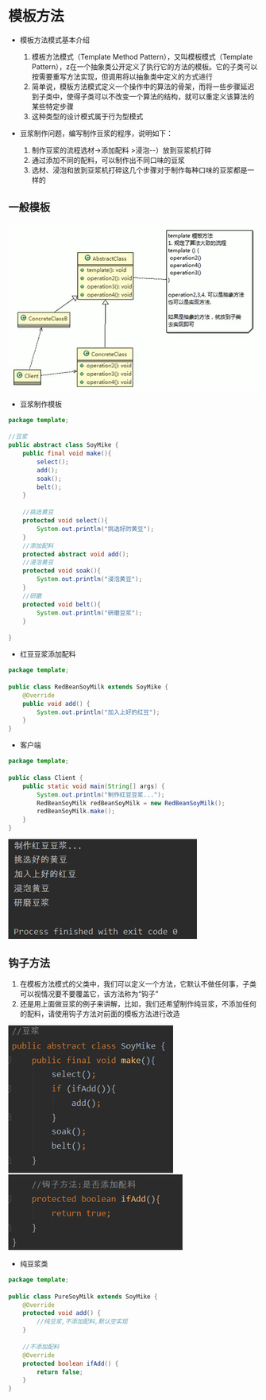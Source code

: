 # 模板方法

- 模板方法模式基本介绍
  1. 模板方法模式（Template Method Pattern），又叫模板模式（Template Pattern），z在一个抽象类公开定义了执行它的方法的模板。它的子类可以按需要重写方法实现，但调用将以抽象类中定义的方式进行
  2. 简单说，模板方法模式定义一个操作中的算法的骨架，而将一些步骤延迟到子类中，使得子类可以不改变一个算法的结构，就可以重定义该算法的某些特定步骤
  3. 这种类型的设计模式属于行为型模式



- 豆浆制作问题，编写制作豆浆的程序，说明如下：
  1. 制作豆浆的流程选材->添加配料 >浸泡--）放到豆浆机打碎
  2. 通过添加不同的配料，可以制作出不同口味的豆浆
  3. 选材、浸泡和放到豆浆机打碎这几个步骤对于制作每种口味的豆浆都是一样的

## 一般模板

![image-20200731132902057](图片.assets/image-20200731132902057.png)

- 豆浆制作模板

```java
package template;

//豆浆
public abstract class SoyMike {
    public final void make(){
        select();
        add();
        soak();
        belt();
    }

    //挑选黄豆
    protected void select(){
        System.out.println("挑选好的黄豆");
    }
    //添加配料
    protected abstract void add();
    //浸泡黄豆
    protected void soak(){
        System.out.println("浸泡黄豆");
    }
    //研磨
    protected void belt(){
        System.out.println("研磨豆浆");
    }

}
```

- 红豆豆浆添加配料

```java
package template;

public class RedBeanSoyMilk extends SoyMike {
    @Override
    public void add() {
        System.out.println("加入上好的红豆");
    }
}
```

- 客户端

```java
package template;

public class Client {
    public static void main(String[] args) {
        System.out.println("制作红豆豆浆...");
        RedBeanSoyMilk redBeanSoyMilk = new RedBeanSoyMilk();
        redBeanSoyMilk.make();
    }
}
```

![image-20200731134847934](图片.assets/image-20200731134847934.png)

## 钩子方法

1. 在模板方法模式的父类中，我们可以定义一个方法，它默认不做任何事，子类可以视情况要不要覆盖它，该方法称为“钩子”
2. 还是用上面做豆浆的例子来讲解，比如，我们还希望制作纯豆浆，不添加任何的配料，请使用钩子方法对前面的模板方法进行改造

![image-20200731135443287](图片.assets/image-20200731135443287.png)![image-20200731135456231](图片.assets/image-20200731135456231.png)

- 纯豆浆类

```java
package template;

public class PureSoyMilk extends SoyMike {
    @Override
    protected void add() {
        //纯豆浆,不添加配料,默认空实现
    }

    //不添加配料
    @Override
    protected boolean ifAdd() {
        return false;
    }
}
```

